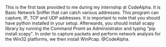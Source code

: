 This is the first task provided to me during my internship at CodeAlpha. 
It is Basic Network Sniffer that can catch various addresses. 
This program can capture, IP, TCP and UDP addresses. 
It is important to note that you should have python installed in your setup.
Afterwards, you should install scapy library by running the Command Promt as Adminsistrator and typing "pip install scapy".
In order to capture packets and perform network analysis for the Win32 platforms, we then install WinPcap.
@CodeAlpha.
